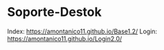 # Soporte-Destok

Index: https://amontanico11.github.io/Base1.2/
Login: https://amontanico11.github.io/Login2.0/
